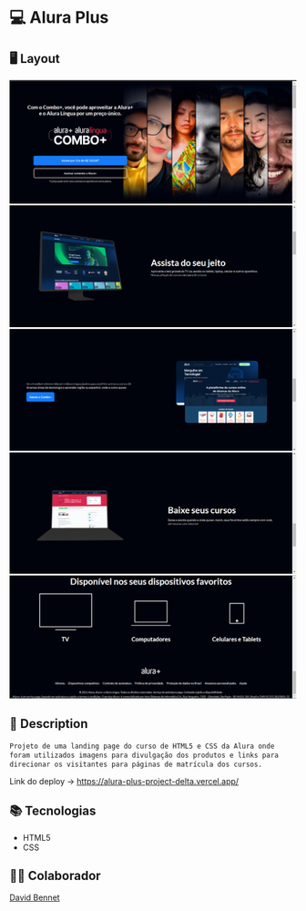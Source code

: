 # 💻 Alura Plus

## 🖥 Layout
<img src="./assets/Section_1.png" alt="section 1 do projeto">
<img src="./assets/Section_2.png" alt="section 2 do projeto">
<img src="./assets/Section_3.png" alt="section 3 do projeto">
<img src="./assets/Section_4.png" alt="section 4 do projeto">
<img src="./assets/Section_5.png" alt="section 5 do projeto">

## 📖 Description 

    Projeto de uma landing page do curso de HTML5 e CSS da Alura onde foram utilizados imagens para divulgação dos produtos e links para direcionar os visitantes para páginas de matrícula dos cursos. 

Link do deploy -> https://alura-plus-project-delta.vercel.app/

## 📚 Tecnologias

 - HTML5
 - CSS

## 👨‍🎓 Colaborador

[David Bennet]()
